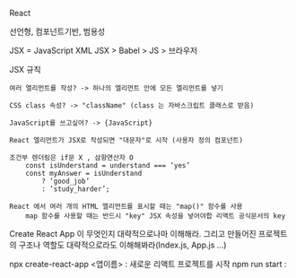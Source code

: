 React

선언형, 컴포넌트기반, 범용성


JSX = JavaScript XML
JSX > Babel > JS > 브라우저



JSX 규칙

	여러 엘리먼트를 작성? -> 하나의 엘리먼트 안에 모든 엘리먼트를 넣기

	CSS class 속성? -> "className" (class 는 자바스크립트 클래스로 받음)

	JavaScript를 쓰고싶어? -> {JavaScript}

	React 엘리먼트가 JSX로 작성되면 "대문자"로 시작 (사용자 정의 컴포넌트)

	조건부 렌더링은 if문 X , 삼항연산자 O
		const isUnderstand = understand === ‘yes’
		const myAnswer = isUnderstand
			? ‘good_job’
			: ’study_harder’;

	React 에서 여러 개의 HTML 엘리먼트를 표시할 때는 "map()" 함수를 사용
		map 함수를 사용할 때는 반드시 "key" JSX 속성을 넣어야합 리액트 공식문서의 key






Create React App 이 무엇인지 대략적으로나마 이해해라. 그리고 만들어진 프로젝트의 구조나 역할도 대략적으로라도 이해해봐라(Index.js, App.js …)

npx create-react-app <앱이름> : 새로운 리액트 프로젝트를 시작
npm run start : 